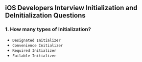 ## iOS Developers Interview Initialization and DeInitialization Questions

### 1. How many types of Initialization?
- `Designated Initializer`
- `Convenience Initializer`
- `Required Initializer` 
- `Failable Initializer`
